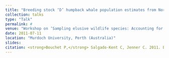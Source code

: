 ```yaml
---
title: "Breeding stock ‘D’ humpback whale population estimates from North West Cape, Western Australia"
collection: talks
type: "Talk"
permalink: #
venue: "Workshop on ‘Sampling elusive wildlife species: Accounting for detection probability’"
date: 2011-07-11
location: "Murdoch University, Perth (Australia)"
slides:
citation: <strong>Bouchet P,</strong> Salgado-Kent C, Jenner C. 2011. Breeding stock ‘D’ humpback whale population estimates from North West Cape, Western Australia. Talk at the workshop on ‘Sampling elusive wildlife species: Accounting for detection probability’, Murdoch University, Perth (Australia).
---
```

